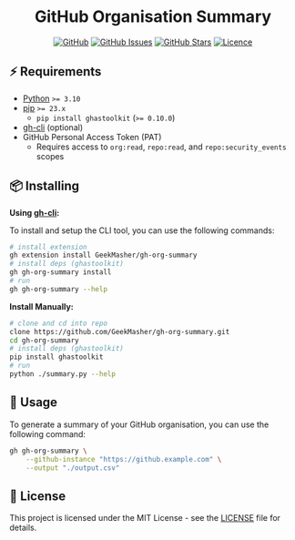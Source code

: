 <div align="center">
<h1>GitHub Organisation Summary</h1>

[![GitHub](https://img.shields.io/badge/github-%23121011.svg?style=for-the-badge&logo=github&logoColor=white)](https://github.com/GeekMasher/gh-org-summary)
[![GitHub Issues](https://img.shields.io/github/issues/geekmasher/gh-org-summary?style=for-the-badge)](https://github.com/GeekMasher/gh-org-summary/issues)
[![GitHub Stars](https://img.shields.io/github/stars/geekmasher/gh-org-summary?style=for-the-badge)](https://github.com/GeekMasher/gh-org-summary)
[![Licence](https://img.shields.io/github/license/Ileriayo/markdown-badges?style=for-the-badge)](./LICENSE)

</div>

## ⚡️ Requirements

- [Python][python] `>= 3.10`
- [pip][python-pip] `>= 23.x`
  - `pip install ghastoolkit` (`>= 0.10.0`)
- [gh-cli][gh-cli] (optional)
- GitHub Personal Access Token (PAT)
  - Requires access to `org:read`, `repo:read`, and `repo:security_events` scopes

## 📦 Installing

**Using [gh-cli][gh-cli]:**

To install and setup the CLI tool, you can use the following commands:

```bash
# install extension
gh extension install GeekMasher/gh-org-summary
# install deps (ghastoolkit)
gh gh-org-summary install
# run
gh gh-org-summary --help
```

**Install Manually:**

```bash
# clone and cd into repo
clone https://github.com/GeekMasher/gh-org-summary.git
cd gh-org-summary
# install deps (ghastoolkit)
pip install ghastoolkit
# run
python ./summary.py --help
```

## 📝 Usage

To generate a summary of your GitHub organisation, you can use the following command:

```bash
gh gh-org-summary \
    --github-instance "https://github.example.com" \
    --output "./output.csv"
```

## 📄 License

This project is licensed under the MIT License - see the [LICENSE](./LICENSE) file for details.

<!-- Resources -->

[python]: https://www.python.org/
[python-pip]: https://pip.pypa.io/en/stable
[gh-cli]: https://cli.github.com/
